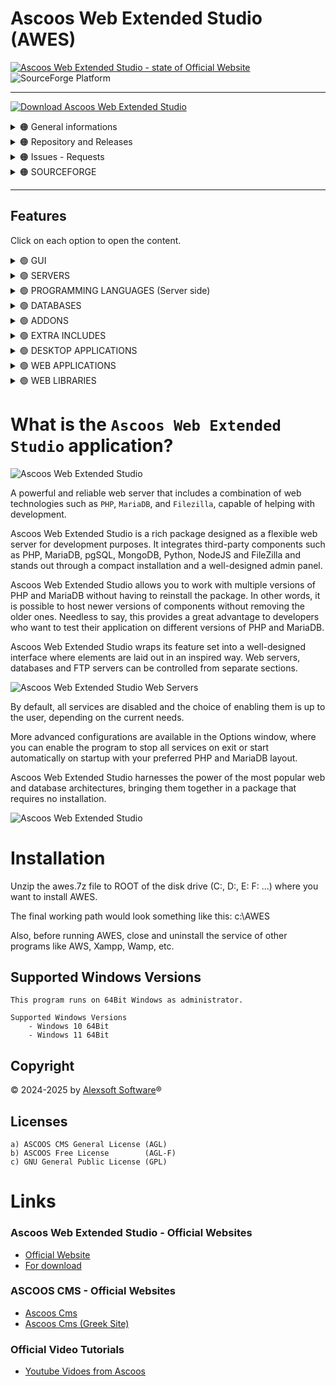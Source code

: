 # Ascoos Web Extended Studio (AWES)

[![Ascoos Web Extended Studio  - state of Official Website](https://img.shields.io/website?url=https://awes.ascoos.com)](https://awes.ascoos.com) 
![SourceForge Platform](https://img.shields.io/sourceforge/platform/ascoos-web-extended-studio?labelColor=white&color=blue)

***

[![Download Ascoos Web Extended Studio](https://a.fsdn.com/con/app/sf-download-button)](https://sourceforge.net/projects/ascoos-web-extended-studio/files/latest/download)

<details>
<summary>
  🟠 General informations
</summary>
<br>


![Ascoos Web Extended Studio - Forks](https://img.shields.io/github/forks/alexsoft-software/awes)
![Ascoos Web Extended Studio - Stars](https://img.shields.io/github/stars/alexsoft-software/awes)
![Ascoos Web Extended Studio - Watchers](https://img.shields.io/github/watchers/alexsoft-software/awes)
</details>

<details>
<summary>
  🟠 Repository and Releases
</summary>
<br>

[![Ascoos Web Extended Studio - Release](https://img.shields.io/github/v/release/alexsoft-software/awes)](https://github.com/alexsoft-software/awes/releases)
![Ascoos Web Extended Studio - Release Date](https://img.shields.io/github/release-date/alexsoft-software/awes?color=%230E80C0)
![Ascoos Web Extended Studio - Downloads (all assets, all releases)](https://img.shields.io/github/downloads/alexsoft-software/awes/total?color=%230E80C0) 
[![Ascoos Web Extended Studio - latest release tag](https://img.shields.io/github/tag/alexsoft-software/awes.svg)](https://github.com/alexsoft-software/awes/tags)

![Ascoos Web Extended Studio - repo size](https://img.shields.io/github/repo-size/alexsoft-software/awes)
[![Ascoos Web Extended Studio - total lines](https://tokei.rs/b1/github/alexsoft-software/awes?category=lines)](https://github.com/alexsoft-software/awes)
[![Ascoos Web Extended Studio - source code lines](https://tokei.rs/b1/github/alexsoft-software/awes?category=code)](https://github.com/alexsoft-software/awes) 
[![Ascoos Web Extended Studio - files in repository](https://tokei.rs/b1/github/alexsoft-software/awes?category=files)](https://github.com/alexsoft-software/awes)
</details>

<details>
<summary>
  🟠 Issues - Requests
</summary>
<br>

[![Ascoos Web Extended Studio - Open Issues](https://img.shields.io/github/issues/alexsoft-software/awes)](https://github.com/alexsoft-software/awes/issues)
[![Ascoos Web Extended Studio - Closed Issues](https://img.shields.io/github/issues-closed/alexsoft-software/awes)](https://github.com/alexsoft-software/awes/issues)
[![Ascoos Web Extended Studio - Open Pull Requests](https://img.shields.io/github/issues-pr/alexsoft-software/awes)](https://github.com/alexsoft-software/awes/pulls)
[![Ascoos Web Extended Studio - Closed Pull Requests](https://img.shields.io/github/issues-pr-closed/alexsoft-software/awes)](https://github.com/alexsoft-software/awes/pulls)
![Ascoos Web Extended Studio - Last Commit](https://img.shields.io/github/last-commit/alexsoft-software/awes)
</details>

<details>
<summary>
  🟠 SOURCEFORGE
</summary>
<br>

### Ascoos Web Extended Studio (For PHP 5.6.40 - 8.x)
  
[![Download Ascoos Web Extended Studio](https://img.shields.io/sourceforge/dt/ascoos-web-extended-studio.svg)](https://sourceforge.net/projects/ascoos-web-extended-studio/files/latest/download)
[![Download Ascoos Web Extended Studio](https://img.shields.io/sourceforge/dm/ascoos-web-extended-studio.svg)](https://sourceforge.net/projects/ascoos-web-extended-studio/files/latest/download)
[![Download Ascoos Web Extended Studio](https://img.shields.io/sourceforge/dw/ascoos-web-extended-studio.svg)](https://sourceforge.net/projects/ascoos-web-extended-studio/files/latest/download)
[![Download Ascoos Web Extended Studio](https://img.shields.io/sourceforge/dd/ascoos-web-extended-studio.svg)](https://sourceforge.net/projects/ascoos-web-extended-studio/files/latest/download)

<img alt="Ascoos Web Extended Studio Reviews" src="https://sourceforge.net/cdn/syndication/badge_img/3805424/oss-users-love-us-white?achievement=oss-users-love-us-white&amp;r=https://sourceforge.net/projects/ascoos-web-extended-studio/" width="128px">


### Ascoos Web Server (For PHP 5.2.x - 5.4.x) [ENDED 2015]
  
[![Download Ascoos Web Server](https://img.shields.io/sourceforge/dt/awserver.svg)](https://sourceforge.net/projects/awserver/files/latest/download)
[![Download Ascoos Web Server](https://img.shields.io/sourceforge/dm/awserver.svg)](https://sourceforge.net/projects/awserver/files/latest/download)
[![Download Ascoos Web Server](https://img.shields.io/sourceforge/dw/awserver.svg)](https://sourceforge.net/projects/awserver/files/latest/download)
[![Download Ascoos Web Server](https://img.shields.io/sourceforge/dd/awserver.svg)](https://sourceforge.net/projects/awserver/files/latest/download)


<img alt="Ascoos Web Extended Studio Reviews" src="https://sourceforge.net/cdn/syndication/badge_img/600983/oss-community-choice-white?achievement=oss-community-choice&amp;r=https://sourceforge.net/p/awserver/admin/files/badges" width="128px"> <img alt="Ascoos Web Extended Studio Reviews" src="https://sourceforge.net/cdn/syndication/badge_img/600983/oss-sf-favorite-white?achievement=oss-sf-favorite&amp;r=https://sourceforge.net/p/awserver/admin/files/badges" width="128px">
</details>

---


## Features

Click on each option to open the content.

<details>
<summary>
  🟢 GUI 
</summary>
<br>

|Name | ✅ 24.2.4 | 24.2.5 | 24.2.6 | 24.2.7 | 24.2.8 | 24.2.9 | 25.x | 26.x |
|---|---|---|---|---|---|---|---|---|
| **AWES Desktop Control**<br>(`Portable`) | ✅ | ✅ | ✅ | ✅ | ✅ | ✅ | ✅ | ✅ |
| **WCI**<br>(`Web-based Control Information`) |  |  |  |  |  |  | ✅ | ✅ |
| **WCP**<br>(`Web-based Control Panel`) |  |  |  |  |  |  |  | ✅ |
| **Multilingual**<br>(`40 Languages`) | ✅ | ✅ | ✅ | ✅ | ✅ | ✅ | ✅ | ✅ |
| **Themes**<br>(`Multiple skins`) | ✅ | ✅ | ✅ | ✅ | ✅ | ✅ | ✅ | ✅ |
| **Windows DNS Hosts**<br>(`Native AWES Editor`) | ✅ | ✅ | ✅ | ✅ | ✅ | ✅ | ✅ | ✅ |
| **Quick Toolbar**<br>(`600+ shortcuts`) | ✅ | ✅ | ✅ | ✅ | ✅ | ✅ | ✅ | ✅ |
</details>

<details>
<summary>
  🟢 SERVERS
</summary>
 <br>

|Name | ✅ 24.2.4 | 24.2.5 | 24.2.6 | 24.2.7 | 24.2.8 | 24.2.9 | 25.x | 26.x |
|---|---|---|---|---|---|---|---|---|
| **Apache**<br>(`Web Server`) | ✅ | ✅ | ✅ | ✅ | ✅ | ✅ | ✅ | ✅ |
| **NGNIX**<br>(`Web Server`) |  |  |  |  |  |  |  | ✅ |
| **Filezilla**<br>(`FTP Server`) | ✅ | ✅ | ✅ | ✅ | ✅ | ✅ | ✅ | ✅ |
| **Subversion SVN** <br> (`Code Repositories`) | ✅ | ✅ | ✅ | ✅ | ✅ | ✅ | ✅ | ✅ |
| **Memcached**<br>(`Accelerator`) | ✅ | ✅ | ✅ | ✅ | ✅ | ✅ | ✅ | ✅ |
</details>

<details>
<summary>
  🟢 PROGRAMMING LANGUAGES (Server side)
</summary>
 <br>

|Name | ✅ 24.2.4 | 24.2.5 | 24.2.6 | 24.2.7 | 24.2.8 | 24.2.9 | 25.x | 26.x |
|---|---|---|---|---|---|---|---|---|
| **PHP** <br> (`Multiple PHP Versions`) | ✅ | ✅ | ✅ | ✅ | ✅ | ✅ | ✅ | ✅ |
| **Python** <br> (`Run as Apache CGI`) | ✅ | ✅ | ✅ | ✅ | ✅ | ✅ | ✅ | ✅ |
| **NodeJS** <br> (`Run as Apache CGI`) | ✅ | ✅ | ✅ | ✅ | ✅ | ✅ | ✅ | ✅ |
</details>

<details>
<summary>
  🟢 DATABASES
</summary>
 <br> 

|Name | ✅ 24.2.4 | 24.2.5 | 24.2.6 | 24.2.7 | 24.2.8 | 24.2.9 | 25.x | 26.x |
|---|---|---|---|---|---|---|---|---|
| **MariaDB** <br> (`Multiple DB Versions`) | ✅ | ✅ | ✅ | ✅ | ✅ | ✅ | ✅ | ✅ |
| **PostgreSQL** |  |  |  |  |  |  |  | ✅ |
| **MongoDB** | ✅ | ✅ |✅ | ✅ | ✅ | ✅ | ✅ | ✅ |
</details>

<details>
<summary>
  🟢 ADDONS
</summary>
 <br> 

|Name | ✅ 24.2.4 | 24.2.5 | 24.2.6 | 24.2.7 | 24.2.8 | 24.2.9 | 25.x | 26.x |
|---|---|---|---|---|---|---|---|---|
| **Ascoos File Manager**<br>(`Web File Manager`) |  |  |  |  |  |  | ✅ | ✅ |
| **phpMyAdmin**<br>(`Web Interface for MariaDB`) | ✅ | ✅ | ✅ | ✅ | ✅ | ✅ | ✅ | ✅ |
| **phpPgAdmin**<br>(`Web Interface for PostfreSQL`) |  |  |  |  |  |  |  | ✅ |
| **Tiny File Manager**<br>(`Web File Manager`) | ✅ | ✅ | ✅ | ✅ | ✅ | ✅ | ❌ | ❌ |
| **WebSVN**<br>(`Web SVN Repository Client`) | ✅ | ✅ | ✅ | ✅ | ✅ | ✅ | ✅ | ✅ |
| **phpMemcachedAdmin**<br>(`MemCached Admin`) | ✅ | ✅ | ✅ | ✅ | ✅ | ✅ | ✅ | ✅ |
| **Memcache**<br>(`MemCached Informations`) | ✅ | ✅ | ✅ | ✅ | ✅ | ✅ | ✅ | ✅ |
</details>

<details>
<summary>
  🟢 EXTRA INCLUDES
</summary>
 <br>

|Name | ✅ 24.2.4 | 24.2.5 | 24.2.6 | 24.2.7 | 24.2.8 | 24.2.9 | 25.x | 26.x |
|---|---|---|---|---|---|---|---|---|
| **Ascoos LibIn** <br> (`Installer PHP Libraries`) |  |  |  |  |  |  |  | ✅ |
| **OpenSSL** <br> (`SSL Supports`) | ✅ | ✅ | ✅ | ✅ | ✅ | ✅ | ✅ | ✅ |
| **IonCube** <br> (`encoder loaders for PHP`) | ✅ | ✅ | ✅ | ✅ | ✅ | ✅ | ✅ | ✅ |
| **Browscap** <br> (`Browser informations`) | ✅ | ✅ | ✅ | ✅ | ✅ | ✅ | ✅ | ✅ |
| **Composer** <br> (`Installer PHP Packages`) |  |  |  |  |  |  |  | ✅ |
</details>

<details>
<summary>
  🟢 DESKTOP APPLICATIONS
</summary>
 <br>

|Name | ✅ 24.2.4 | 24.2.5 | 24.2.6 | 24.2.7 | 24.2.8 | 24.2.9 | 25.x | 26.x |
|---|---|---|---|---|---|---|---|---|
| **Firefox** <br> (`Portable Developer Edition`) | ✅ | ✅ | ✅ | ✅ | ✅ | ✅ | ✅ | ✅ |
| **Visual Studio Code** <br> (`Portable Code Editor`) | ✅ | ✅ | ✅ | ✅ | ✅ | ✅ | ✅ | ✅ |
| **Notepad++** <br> (`Portable Code Editor`) | ✅ | ✅ | ✅ | ✅ | ✅ | ✅ | ✅ | ✅ |
| **Filezilla** <br> (`Portable FTP Client`) | ✅ | ✅ | ✅ | ✅ | ✅ | ✅ | ✅ | ✅ |
| **Sniptool** <br> (`Portable Screenshots`) | ✅ | ✅ | ✅ | ✅ | ✅ | ✅ | ✅ | ✅ |
| **FastStone Image Viewer**  <br> (`Portable`) | ✅ | ✅ | ✅ | ✅ | ✅ | ✅ | ✅ | ✅ |
</details>

<details>
<summary>
  🟢 WEB APPLICATIONS
</summary>
 <br>

|Pre-Installed Web Apps | ✅ 24.2.4 | 24.2.5 | 24.2.6 | 24.2.7 | 24.2.8 | 24.2.9 | 25.x | 26.x |
|---|---|---|---|---|---|---|---|---|
| **Ascoos CMS 25'** <br> (`Free Edition`) |  |  |  |  |  |  |  | ✅ |
| **Ascoos Documentor** <br> (`Free Edition`) |  |  |  |  |  |  |  | ✅ |
| **Joomla!** <br> (`PHP - CMS. 4.x and 5.x`) | ✅ | ✅ | ❌ | ❌ | ❌ | ❌ | ❌ | ❌ |
| **Wordpress!** <br> (`PHP - CMS. 5.x and 6.x`) | ✅ | ✅ | ❌ | ❌ | ❌ | ❌ | ❌ | ❌ |

</details>

<details>
<summary>
  🟢 WEB LIBRARIES
</summary>
 <br>

|Pre-Installed Web Libraries | ✅ 24.2.4 | 24.2.5 | 24.2.6 | 24.2.7 | 24.2.8 | 24.2.9 | 25.x | 26.x |
|---|---|---|---|---|---|---|---|---|
| **Ascoos Framework** (Free Edition)<br> (`PHP Framework`) | ✅ | ✅ | ✅ | ✅ | ✅ | ✅ | ✅ | ✅ |
| **phpBCL8** <br> (`PHP8 Backwards Compatibility Library`) | ✅ | ✅ | ✅ | ✅ | ✅ | ✅ | ✅ | ✅ |
</details>

# What is the `Ascoos Web Extended Studio` application?


![Ascoos Web Extended Studio](https://awes.ascoos.com/images/scr/scr-24.2.4.1782-800.png)


A powerful and reliable web server that includes a combination of web technologies such as `PHP`,  `MariaDB`, and `Filezilla`, capable of helping with development.

Ascoos Web Extended Studio is a rich package designed as a flexible web server for development purposes. It integrates third-party components such as PHP, MariaDB, pgSQL, MongoDB, Python, NodeJS and FileZilla and stands out through a compact installation and a well-designed admin panel.

Ascoos Web Extended Studio allows you to work with multiple versions of PHP and MariaDB without having to reinstall the package. In other words, it is possible to host newer versions of components without removing the older ones. Needless to say, this provides a great advantage to developers who want to test their application on different versions of PHP and MariaDB.

Ascoos Web Extended Studio wraps its feature set into a well-designed interface where elements are laid out in an inspired way. Web servers, databases and FTP servers can be controlled from separate sections.

![Ascoos Web Extended Studio Web Servers](https://a.fsdn.com/con/app/proj/ascoos-web-extended-studio/screenshots/AWES-24.1.1-00000102b-800-3ff088ea.png)

By default, all services are disabled and the choice of enabling them is up to the user, depending on the current needs.

More advanced configurations are available in the Options window, where you can enable the program to stop all services on exit or start automatically on startup with your preferred PHP and MariaDB layout.



Ascoos Web Extended Studio harnesses the power of the most popular web and database architectures, bringing them together in a package that requires no installation.

![Ascoos Web Extended Studio](https://a.fsdn.com/con/app/proj/ascoos-web-extended-studio/screenshots/AWES-databases-24.1.1-00000001-6e4be888.png)



# Installation

Unzip the awes.7z file to ROOT of the disk drive (C:, D:, E: F: ...) where you want to install AWES.

The final working path would look something like this: c:\AWES

Also, before running AWES, close and uninstall the service of other programs like AWS, Xampp, Wamp, etc.


## Supported Windows Versions 
```
This program runs on 64Bit Windows as administrator.

Supported Windows Versions 
    - Windows 10 64Bit
    - Windows 11 64Bit
```


## Copyright

&#169; 2024-2025 by [Alexsoft Software](https://www.alexsoft.gr)&#174;



## Licenses
    a) ASCOOS CMS General License (AGL)
    b) ASCOOS Free License        (AGL-F)
    c) GNU General Public License (GPL)



# Links

### Ascoos Web Extended Studio - Official Websites
  - [Official Website](https://awes.ascoos.com)  
  - [For download](https://sourceforge.net/projects/ascoos-web-extended-studio)


### ASCOOS CMS - Official Websites
  - [Ascoos Cms](http://www.ascoos.com)
  - [Ascoos Cms (Greek Site)](http://www.ascoos.gr)


###  Official Video Tutorials
  - [Youtube Vidoes from Ascoos](https://www.youtube.com/user/AscoosCms)
    
